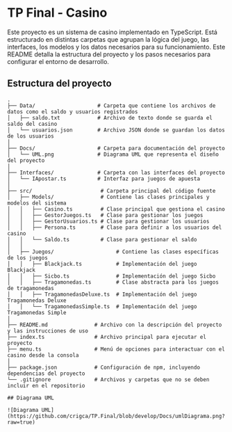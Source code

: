 # TP Final - Casino

Este proyecto es un sistema de casino implementado en TypeScript. Está estructurado en distintas carpetas que agrupan la lógica del juego, las interfaces, los modelos y los datos necesarios para su funcionamiento. Este README detalla la estructura del proyecto y los pasos necesarios para configurar el entorno de desarrollo.

## Estructura del proyecto

```plaintext
.
├── Data/                    # Carpeta que contiene los archivos de datos como el saldo y usuarios registrados
│   ├── saldo.txt            # Archivo de texto donde se guarda el saldo del casino
│   └── usuarios.json        # Archivo JSON donde se guardan los datos de los usuarios
│
├── Docs/                    # Carpeta para documentación del proyecto
│   └── UML.png              # Diagrama UML que representa el diseño del proyecto
│
├── Interfaces/              # Carpeta con las interfaces del proyecto
│   └── IApostar.ts          # Interfaz para juegos de apuesta
│
├── src/                      # Carpeta principal del código fuente
│   ├── Models/               # Contiene las clases principales y modelos del sistema
│   │   ├── Casino.ts         # Clase principal que gestiona el casino
│   │   ├── GestorJuegos.ts   # Clase para gestionar los juegos
│   │   ├── GestorUsuarios.ts # Clase para gestionar los usuarios
│   │   ├── Persona.ts        # Clase para definir a los usuarios del casino
│   │   └── Saldo.ts          # Clase para gestionar el saldo
│   │
│   ├── Juegos/                    # Contiene las clases específicas de los juegos
│   │   ├── Blackjack.ts           # Implementación del juego Blackjack
│   │   ├── Sicbo.ts               # Implementación del juego Sicbo
│   │   ├── Tragamonedas.ts        # Clase abstracta para los juegos de tragamonedas
│   │   ├── TragamonedasDeluxe.ts  # Implementación del juego Tragamonedas Deluxe
│   │   └── TragamonedasSimple.ts  # Implementación del juego Tragamonedas Simple
│
├── README.md               # Archivo con la descripción del proyecto y las instrucciones de uso
├── index.ts                # Archivo principal para ejecutar el proyecto
├── menu.ts                 # Menú de opciones para interactuar con el casino desde la consola
│
├── package.json            # Configuración de npm, incluyendo dependencias del proyecto
└── .gitignore              # Archivos y carpetas que no se deben incluir en el repositorio

## Diagrama UML

![Diagrama UML](https://github.com/crigca/TP.Final/blob/develop/Docs/umlDiagrama.png?raw=true)





